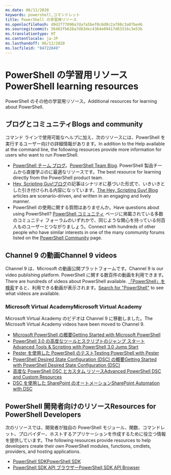 ```yaml
---
ms.date: 06/11/2020
keywords: powershell,コマンドレット
title: PowerShell の学習用リソース
ms.openlocfilehash: d9d2f77090a7da7a5bef0c6d0c2af80c3a07be46
ms.sourcegitcommit: 56463fb628a7d83dec4364e89417d83316c3e53b
ms.translationtype: HT
ms.contentlocale: ja-JP
ms.lasthandoff: 06/12/2020
ms.locfileid: "84722849"
---
```

# <a name="powershell-learning-resources"></a><span data-ttu-id="2a6a3-103">PowerShell の学習用リソース</span><span class="sxs-lookup"><span data-stu-id="2a6a3-103">PowerShell learning resources</span></span>

<span data-ttu-id="2a6a3-104">PowerShell のその他の学習用リソース。</span><span class="sxs-lookup"><span data-stu-id="2a6a3-104">Additional resources for learning about PowerShell.</span></span>

## <a name="blogs-and-community"></a><span data-ttu-id="2a6a3-105">ブログとコミュニティ</span><span class="sxs-lookup"><span data-stu-id="2a6a3-105">Blogs and community</span></span>

<span data-ttu-id="2a6a3-106">コマンド ラインで使用可能なヘルプに加え、次のリソースには、PowerShell を実行するユーザー向けの詳細情報があります。</span><span class="sxs-lookup"><span data-stu-id="2a6a3-106">In addition to the Help available at the command line, the following resources provide more information for users who want to run PowerShell.</span></span>

- <span data-ttu-id="2a6a3-107">[PowerShell チーム ブログ](https://devblogs.microsoft.com/powershell/)。</span><span class="sxs-lookup"><span data-stu-id="2a6a3-107">[PowerShell Team Blog](https://devblogs.microsoft.com/powershell/).</span></span> <span data-ttu-id="2a6a3-108">PowerShell 製品チームから直接学ぶのに最適なリソースです。</span><span class="sxs-lookup"><span data-stu-id="2a6a3-108">The best resource for learning directly from the PowerShell product team.</span></span>
- <span data-ttu-id="2a6a3-109">[Hey, Scripting Guy!ブログ](https://devblogs.microsoft.com/scripting/)の記事はシナリオに基づいた形式で、いきいきとした引き付けられる内容になっています。</span><span class="sxs-lookup"><span data-stu-id="2a6a3-109">[The Hey, Scripting Guy! Blog](https://devblogs.microsoft.com/scripting/) articles are scenario-driven, and written in an engaging and lively manner.</span></span>
- <span data-ttu-id="2a6a3-110">PowerShell の使用に関する質問はありませんか。</span><span class="sxs-lookup"><span data-stu-id="2a6a3-110">Have questions about using PowerShell?</span></span> <span data-ttu-id="2a6a3-111">[PowerShell コミュニティ](/powershell/scripting/community/community-support) ページに掲載されている多数のコミュニティ フォーラムのいずれかで、同じような関心を持っている何百人ものユーザーとつながりましょう。</span><span class="sxs-lookup"><span data-stu-id="2a6a3-111">Connect with hundreds of other people who have similar interests in one of the many community forums listed on the [PowerShell Community](/powershell/scripting/community/community-support) page.</span></span>

## <a name="channel-9-videos"></a><span data-ttu-id="2a6a3-112">Channel 9 の動画</span><span class="sxs-lookup"><span data-stu-id="2a6a3-112">Channel 9 videos</span></span>

<span data-ttu-id="2a6a3-113">Channel 9 は、Microsoft の動画公開プラットフォームです。</span><span class="sxs-lookup"><span data-stu-id="2a6a3-113">Channel 9 is our video publishing platform.</span></span> <span data-ttu-id="2a6a3-114">PowerShell に関する数百件の動画を利用できます。</span><span class="sxs-lookup"><span data-stu-id="2a6a3-114">There are hundreds of videos about PowerShell available.</span></span> <span data-ttu-id="2a6a3-115">[「PowerShell」を検索](https://channel9.msdn.com/Tags/powershell)すると、利用できる動画が表示されます。</span><span class="sxs-lookup"><span data-stu-id="2a6a3-115">[Search for "PowerShell"](https://channel9.msdn.com/Tags/powershell) to see what videos are available.</span></span>

### <a name="microsoft-virtual-academy"></a><span data-ttu-id="2a6a3-116">Microsoft Virtual Academy</span><span class="sxs-lookup"><span data-stu-id="2a6a3-116">Microsoft Virtual Academy</span></span>

<span data-ttu-id="2a6a3-117">Microsoft Virtual Academy のビデオは Channel 9 に移動しました。</span><span class="sxs-lookup"><span data-stu-id="2a6a3-117">The Microsoft Virtual Academy videos have been moved to Channel 9.</span></span>

- [<span data-ttu-id="2a6a3-118">Microsoft PowerShell の概要</span><span class="sxs-lookup"><span data-stu-id="2a6a3-118">Getting Started with Microsoft PowerShell</span></span>](https://channel9.msdn.com/Series/Getting-Started-with-Microsoft-PowerShell)
- [<span data-ttu-id="2a6a3-119">PowerShell 3.0 の高度なツールとスクリプトのジャンプ スタート</span><span class="sxs-lookup"><span data-stu-id="2a6a3-119">Advanced Tools & Scripting with PowerShell 3.0 Jump Start</span></span>](https://channel9.msdn.com/Series/Advanced-Tools-and-Scripting-with-PowerShell-3.0-Jump-Start)
- [<span data-ttu-id="2a6a3-120">Pester を使用した PowerShell のテスト</span><span class="sxs-lookup"><span data-stu-id="2a6a3-120">Testing PowerShell with Pester</span></span>](https://channel9.msdn.com/Series/Testing-PowerShell-with-Pester)
- [<span data-ttu-id="2a6a3-121">PowerShell Desired State Configuration (DSC) の概要</span><span class="sxs-lookup"><span data-stu-id="2a6a3-121">Getting Started with PowerShell Desired State Configuration (DSC)</span></span>](https://channel9.msdn.com/Series/Getting-Started-with-PowerShell-DSC)
- [<span data-ttu-id="2a6a3-122">高度な PowerShell DSC とカスタム リソース</span><span class="sxs-lookup"><span data-stu-id="2a6a3-122">Advanced PowerShell DSC and Custom Resources</span></span>](https://channel9.msdn.com/Series/Advanced-PowerShell-DSC-and-Custom-Resources)
- [<span data-ttu-id="2a6a3-123">DSC を使用した SharePoint のオートメーション</span><span class="sxs-lookup"><span data-stu-id="2a6a3-123">SharePoint Automation with DSC</span></span>](https://channel9.msdn.com/Series/SharePoint-Automation-with-DSC)

## <a name="resources-for-powershell-developers"></a><span data-ttu-id="2a6a3-124">PowerShell 開発者向けのリソース</span><span class="sxs-lookup"><span data-stu-id="2a6a3-124">Resources for PowerShell Developers</span></span>

<span data-ttu-id="2a6a3-125">次のリソースでは、開発者が独自の PowerShell モジュール、関数、コマンドレット、プロバイダー、ホストするアプリケーションを作成するために役立つ情報を提供しています。</span><span class="sxs-lookup"><span data-stu-id="2a6a3-125">The following resources provide resources to help developers create their own PowerShell modules, functions, cmdlets, providers, and hosting applications.</span></span>

- [<span data-ttu-id="2a6a3-126">PowerShell SDK</span><span class="sxs-lookup"><span data-stu-id="2a6a3-126">PowerShell SDK</span></span>](/powershell/scripting/developer/windows-powershell)
- [<span data-ttu-id="2a6a3-127">PowerShell SDK API ブラウザー</span><span class="sxs-lookup"><span data-stu-id="2a6a3-127">PowerShell SDK API Browser</span></span>](/dotnet/api/system.management.automation)
